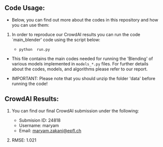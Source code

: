 ## Code Usage:

- Below, you can find out more about the codes in this repository and how you can use them:
 

1. In order to reproduce our CrowdAI results you can run the code `main_blender' code using the script below:

	* `python  run.py`

- This file contains the main codes needed for running the 'Blending' of various models implemented in `models_*.py` files. For further details about the codes, models, and algorithms please refer to our report. 

- IMPORTANT: Please note that you should unzip the folder 'data' before running the code!

## CrowdAI Results: 

1. You can find our final CrowdAI submission under the following:

	* Submision ID: 24818
	* Username: maryam
	* Email: maryam.zakani@epfl.ch

2. RMSE: 1.021







